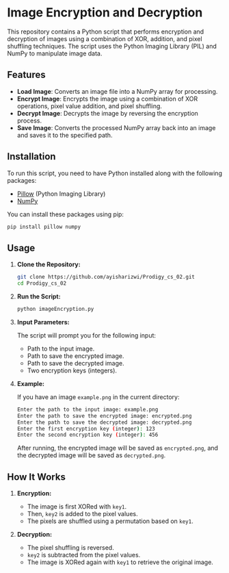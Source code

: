 # Image Encryption and Decryption

This repository contains a Python script that performs encryption and decryption of images using a combination of XOR, addition, and pixel shuffling techniques. The script uses the Python Imaging Library (PIL) and NumPy to manipulate image data.

## Features

- **Load Image**: Converts an image file into a NumPy array for processing.
- **Encrypt Image**: Encrypts the image using a combination of XOR operations, pixel value addition, and pixel shuffling.
- **Decrypt Image**: Decrypts the image by reversing the encryption process.
- **Save Image**: Converts the processed NumPy array back into an image and saves it to the specified path.

## Installation

To run this script, you need to have Python installed along with the following packages:

- [Pillow](https://python-pillow.org/) (Python Imaging Library)
- [NumPy](https://numpy.org/)

You can install these packages using pip:

```bash
pip install pillow numpy
```

## Usage

1. **Clone the Repository:**

   ```bash
   git clone https://github.com/ayisharizwi/Prodigy_cs_02.git
   cd Prodigy_cs_02
   ```

2. **Run the Script:**

   ```bash
   python imageEncryption.py
   ```

3. **Input Parameters:**

   The script will prompt you for the following input:

   - Path to the input image.
   - Path to save the encrypted image.
   - Path to save the decrypted image.
   - Two encryption keys (integers).

4. **Example:**

   If you have an image `example.png` in the current directory:

   ```bash
   Enter the path to the input image: example.png
   Enter the path to save the encrypted image: encrypted.png
   Enter the path to save the decrypted image: decrypted.png
   Enter the first encryption key (integer): 123
   Enter the second encryption key (integer): 456
   ```

   After running, the encrypted image will be saved as `encrypted.png`, and the decrypted image will be saved as `decrypted.png`.

## How It Works

1. **Encryption:**
   - The image is first XORed with `key1`.
   - Then, `key2` is added to the pixel values.
   - The pixels are shuffled using a permutation based on `key1`.

2. **Decryption:**
   - The pixel shuffling is reversed.
   - `key2` is subtracted from the pixel values.
   - The image is XORed again with `key1` to retrieve the original image.

